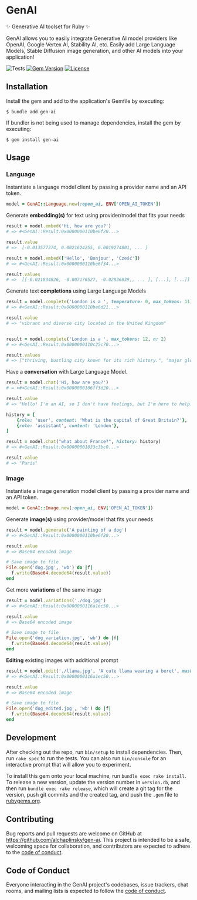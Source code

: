# GenAI

✨ Generative AI toolset for Ruby ✨

GenAI allows you to easily integrate Generative AI model providers like OpenAI, Google Vertex AI, Stability AI, etc. Easily add Large Language Models, Stable Diffusion image generation, and other AI models into your application!

![Tests](https://github.com/alchaplinsky/gen-ai/actions/workflows/main.yml/badge.svg?branch=main)
[![Gem Version](https://badge.fury.io/rb/gen-ai.svg)](https://badge.fury.io/rb/gen-ai)
[![License](https://img.shields.io/badge/license-MIT-green.svg)](https://github.com/alchaplinsky/gen-ai/blob/main/LICENSE.txt)

## Installation

Install the gem and add to the application's Gemfile by executing:

    $ bundle add gen-ai

If bundler is not being used to manage dependencies, install the gem by executing:

    $ gem install gen-ai

## Usage

### Language

Instantiate a language model client by passing a provider name and an API token.

```ruby
model = GenAI::Language.new(:open_ai, ENV['OPEN_AI_TOKEN'])
```

Generate **embedding(s)** for text using provider/model that fits your needs

```ruby
result = model.embed('Hi, how are you?')
# => #<GenAI::Result:0x0000000110be6f20...>

result.value
# =>  [-0.013577374, 0.0021624255, 0.0019274801, ... ]

result = model.embed(['Hello', 'Bonjour', 'Cześć'])
# => #<GenAI::Result:0x0000000110be6f34...>

result.values
# =>  [[-0.021834826, -0.007176527, -0.02836839,, ... ], [...], [...]]
```

Generate text **completions** using Large Language Models

```ruby
result = model.complete('London is a ', temperature: 0, max_tokens: 11)
# => #<GenAI::Result:0x0000000110be6d21...>

result.value
# => "vibrant and diverse city located in the United Kingdom"


result = model.complete('London is a ', max_tokens: 12, n: 2)
# => #<GenAI::Result:0x0000000110c25c70...>

result.values
# => ["thriving, bustling city known for its rich history.", "major global city and the capital of the United Kingdom."]

```

Have a **conversation** with Large Language Model.

```ruby
result = model.chat('Hi, how are you?')
# = >#<GenAI::Result:0x0000000106ff3d20...>

result.value
# => "Hello! I'm an AI, so I don't have feelings, but I'm here to help. How can I assist you today?"

history = [
    {role: 'user', content: 'What is the capital of Great Britain?'},
    {role: 'assistant', content: 'London'},
]

result = model.chat("what about France?", history: history)
# => #<GenAI::Result:0x00000001033c3bc0...>

result.value
# => "Paris"
```

### Image

Instantiate a image generation model client by passing a provider name and an API token.

```ruby
model = GenAI::Image.new(:open_ai, ENV['OPEN_AI_TOKEN'])
```

Generate **image(s)** using provider/model that fits your needs

```ruby
result = model.generate('A painting of a dog')
# => #<GenAI::Result:0x0000000110be6f20...>

result.value
# => Base64 encoded image

# Save image to file
File.open('dog.jpg', 'wb') do |f|
  f.write(Base64.decode64(result.value))
end
```

Get more **variations** of the same image

```ruby
result = model.variations('./dog.jpg')
# => #<GenAI::Result:0x0000000116a1ec50...>

result.value
# => Base64 encoded image

# Save image to file
File.open('dog_variation.jpg', 'wb') do |f|
  f.write(Base64.decode64(result.value))
end

```

**Editing** existing images with additional prompt

```ruby
result = model.edit('./llama.jpg', 'A cute llama wearing a beret', mask: './mask.png')
# => #<GenAI::Result:0x0000000116a1ec50...>

result.value
# => Base64 encoded image

# Save image to file
File.open('dog_edited.jpg', 'wb') do |f|
  f.write(Base64.decode64(result.value))
end

```

## Development

After checking out the repo, run `bin/setup` to install dependencies. Then, run `rake spec` to run the tests. You can also run `bin/console` for an interactive prompt that will allow you to experiment.

To install this gem onto your local machine, run `bundle exec rake install`. To release a new version, update the version number in `version.rb`, and then run `bundle exec rake release`, which will create a git tag for the version, push git commits and the created tag, and push the `.gem` file to [rubygems.org](https://rubygems.org).

## Contributing

Bug reports and pull requests are welcome on GitHub at https://github.com/alchaplinsky/gen-ai. This project is intended to be a safe, welcoming space for collaboration, and contributors are expected to adhere to the [code of conduct](https://github.com/alchaplinsky/gen-ai/blob/main/CODE_OF_CONDUCT.md).

## Code of Conduct

Everyone interacting in the GenAI project's codebases, issue trackers, chat rooms, and mailing lists is expected to follow the [code of conduct](https://github.com/alchaplinsky/gen-ai/blob/main/CODE_OF_CONDUCT.md).
